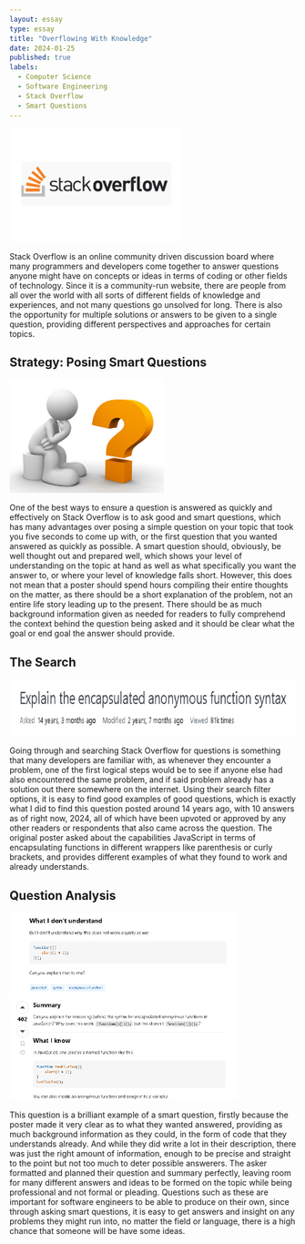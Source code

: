 ```yaml
---
layout: essay
type: essay
title: "Overflowing With Knowledge"
date: 2024-01-25
published: true
labels:
  - Computer Science
  - Software Engineering
  - Stack Overflow
  - Smart Questions
---
```


<img height="200px" class="img-thumbnail" src="../img/stack-overflow/stackoverflow.png">

Stack Overflow is an online community driven discussion board where many programmers and developers come together to answer questions anyone might have on concepts or ideas in terms of coding or other fields of technology.
Since it is a community-run website, there are people from all over the world with all sorts of different fields of knowledge and experiences, and not many questions go unsolved for long. There is also the opportunity for multiple solutions or answers to be given to a single question, providing different perspectives and approaches for certain topics.

## Strategy: Posing Smart Questions

<img height="200px" class="img-thumbnail" src="../img/stack-overflow/smart-questions.jpg">

One of the best ways to ensure a question is answered as quickly and effectively on Stack Overflow is to ask good and smart questions, which has many advantages over posing a simple question on your topic that took you five seconds to come up with, or the first question that you wanted answered as quickly as possible.
A smart question should, obviously, be well thought out and prepared well, which shows your level of understanding on the topic at hand as well as what specifically you want the answer to, or where your level of knowledge falls short. However, this does not mean that a poster should spend hours compiling their entire thoughts on the matter, as there should be a short explanation of the problem, not an entire life story leading up to the present.
There should be as much background information given as needed for readers to fully comprehend the context behind the question being asked and it should be clear what the goal or end goal the answer should provide.

## The Search

<img height="100px" class="img-thumbnail" src="../img/stack-overflow/question.png">

Going through and searching Stack Overflow for questions is something that many developers are familiar with, as whenever they encounter a problem, one of the first logical steps would be to see if anyone else had also encountered the same problem, and if said problem already has a solution out there somewhere on the internet.
Using their search filter options, it is easy to find good examples of good questions, which is exactly what I did to find this question posted around 14 years ago, with 10 answers as of right now, 2024, all of which have been upvoted or approved by any other readers or respondents that also came across the question. The original poster asked about the capabilities JavaScript in terms of encapsulating functions in different wrappers like parenthesis or curly brackets, and provides different examples of what they found to work and already understands.

## Question Analysis

<div>
  <img width="400px" class="img-thumbnail" src="../img/stack-overflow/que-ask.png">
  <img width="400px" class="img-thumbnail" src="../img/stack-overflow/que-summary.png">
</div>

This question is a brilliant example of a smart question, firstly because the poster made it very clear as to what they wanted answered, providing as much background information as they could, in the form of code that they understands already. And while they did write a lot in their description, there was just the right amount of information, enough to be precise and straight to the point but not too much to deter possible answerers.
The asker formatted and planned their question and summary perfectly, leaving room for many different answers and ideas to be formed on the topic while being professional and not formal or pleading.
Questions such as these are important for software engineers to be able to produce on their own, since through asking smart questions, it is easy to get answers and insight on any problems they might run into, no matter the field or language, there is a high chance that someone will be have some ideas.
